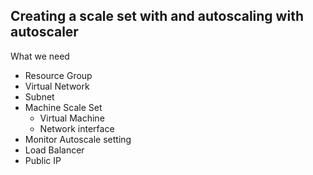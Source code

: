 ## Creating a scale set with and autoscaling with autoscaler

What we need
- Resource Group
- Virtual Network
- Subnet
- Machine Scale Set
    - Virtual Machine
    - Network interface
- Monitor Autoscale setting
- Load Balancer
- Public IP